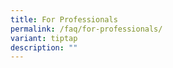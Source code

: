 ```yaml
---
title: For Professionals
permalink: /faq/for-professionals/
variant: tiptap
description: ""
---
```

<p></p>